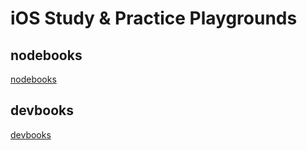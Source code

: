 # iOS Study & Practice Playgrounds

## nodebooks
[nodebooks](nodebooks/)

## devbooks
[devbooks](devbooks/)

